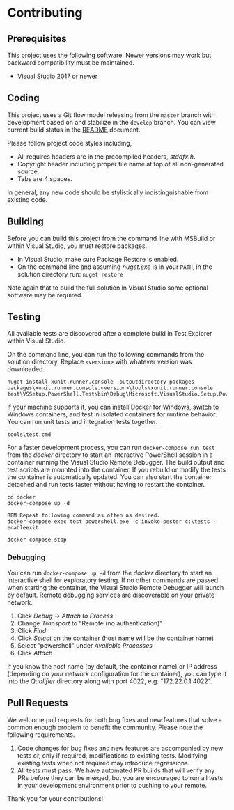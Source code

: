 Contributing
============

## Prerequisites

This project uses the following software. Newer versions may work but backward compatibility must be maintained.

* [Visual Studio 2017](https://www.visualstudio.com/downloads/) or newer

## Coding

This project uses a Git flow model releasing from the `master` branch with development based on and stabilize in the `develop` branch. You can view current build status in the [README](README.md) document.

Please follow project code styles including,

* All requires headers are in the precompiled headers, _stdafx.h_.
* Copyright header including proper file name at top of all non-generated source.
* Tabs are 4 spaces.

In general, any new code should be stylistically indistinguishable from existing code.

## Building

Before you can build this project from the command line with MSBuild or within Visual Studio, you must restore packages.

* In Visual Studio, make sure Package Restore is enabled.
* On the command line and assuming _nuget.exe_ is in your `PATH`, in the solution directory run: `nuget restore`

Note again that to build the full solution in Visual Studio some optional software may be required.

## Testing

All available tests are discovered after a complete build in Test Explorer within Visual Studio.

On the command line, you can run the following commands from the solution directory. Replace `<version>` with whatever version was downloaded.

```batch
nuget install xunit.runner.console -outputdirectory packages
packages\xunit.runner.console.<version>\tools\xunit.runner.console test\VSSetup.PowerShell.Test\bin\Debug\Microsoft.VisualStudio.Setup.PowerShell.Test.dll
```

If your machine supports it, you can install [Docker for Windows][docker], switch to Windows containers, and test in isolated containers for runtime behavior. You can run unit tests and integration tests together.

```batch
tools\test.cmd
```

For a faster development process, you can run `docker-compose run test` from the _docker_ directory to start an interactive PowerShell session in a container running the Visual Studio Remote Debugger. The build output and test scripts are mounted into the container. If you rebuild or modify the tests the container is automatically updated. You can also start the container detached and run tests faster without having to restart the container.

```batch
cd docker
docker-compose up -d

REM Repeat following command as often as desired.
docker-compose exec test powershell.exe -c invoke-pester c:\tests -enableexit

docker-compose stop
```

### Debugging

You can run `docker-compose up -d` from the _docker_ directory to start an interactive shell for exploratory testing. If no other commands are passed when starting the container, the Visual Studio Remote Debugger will launch by default. Remote debugging services are discoverable on your private network.

1. Click *Debug -> Attach to Process*
2. Change *Transport* to "Remote (no authentication)"
3. Click *Find*
4. Click *Select* on the container (host name will be the container name)
5. Select "powershell" under *Available Processes*
6. Click *Attach*

If you know the host name (by default, the container name) or IP address (depending on your network configuration for the container), you can type it into the *Qualifier* directory along with port 4022, e.g. "172.22.0.1:4022".

## Pull Requests

We welcome pull requests for both bug fixes and new features that solve a common enough problem to benefit the community. Please note the following requirements.

1. Code changes for bug fixes and new features are accompanied by new tests or, only if required, modifications to existing tests. Modifying existing tests when not required may introduce regressions.
2. All tests must pass. We have automated PR builds that will verify any PRs before they can be merged, but you are encouraged to run all tests in your development environment prior to pushing to your remote.

Thank you for your contributions!

  [docker]: https://www.docker.com/products/overview
